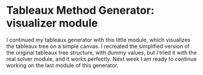 # Tableaux Method Generator: visualizer module

I continued my tableaux generator with this little module, which visualizes the tableaux tree on a simple canvas. I recreated the simplified version of the original tableaux tree structure, with dummy values, but I tried it with the real solver module, and it works perfectly. Next week I am ready to continue working on the last module of this generator.
